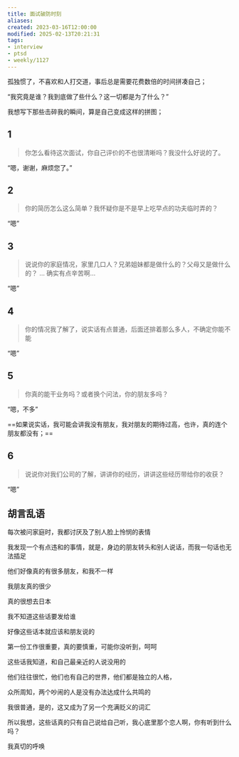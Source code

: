 ```yaml
---
title: 面试破防时刻
aliases:
created: 2023-03-16T12:00:00
modified: 2025-02-13T20:21:31
tags: 
- interview 
- ptsd
- weekly/1127
---
```


孤独惯了，不喜欢和人打交道，事后总是需要花费数倍的时间拼凑自己；

“我究竟是谁？我到底做了些什么？这一切都是为了什么？”

我想写下那些击碎我的瞬间，算是自己变成这样的拼图；

## 1

  > 你怎么看待这次面试，你自己评价的不也很清晰吗？我没什么好说的了。

“嗯，谢谢，麻烦您了。”

## 2

  > 你的简历怎么这么简单？我怀疑你是不是早上吃早点的功夫临时弄的？

“嗯”

## 3

  > 说说你的家庭情况，家里几口人？兄弟姐妹都是做什么的？父母又是做什么的？
  > …
  > 确实有点辛苦啊…

“嗯”

## 4

  > 你的情况我了解了，说实话有点普通，后面还排着那么多人，不确定你能不能

“嗯”

## 5

  > 你真的能干业务吗？或者换个问法，你的朋友多吗？

“嗯，不多”

==如果说实话，我可能会讲我没有朋友，我对朋友的期待过高，也许，真的连个朋友都没有；==

## 6

  > 说说你对我们公司的了解，讲讲你的经历，讲讲这些经历带给你的收获？

“嗯”

## 胡言乱语

每次被问家庭时，我都讨厌及了别人脸上怜悯的表情

我发现一个有点违和的事情，就是，身边的朋友转头和别人说话，而我一句话也无法插足

他们好像真的有很多朋友，和我不一样

我朋友真的很少

真的很想去日本

我不知道这些话要发给谁

好像这些话本就应该和朋友说的

第一份工作很重要，真的要慎重，可能你没听到，呵呵

这些话我知道，和自己最亲近的人说没用的

他们往往很忙，他们也有自己的世界，他们都是独立的人格，

众所周知，两个吵闹的人是没有办法达成什么共鸣的

我很普通，是的，这又成为了另一个充满贬义的词汇

所以我想，这些话真的只有自己说给自己听，我心底里那个恋人啊，你有听到什么吗？

我真切的呼唤
